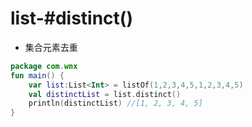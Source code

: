 # list-#distinct()

- 集合元素去重

```kotlin
package com.wnx
fun main() {
    var list:List<Int> = listOf(1,2,3,4,5,1,2,3,4,5)
    val distinctList = list.distinct()
    println(distinctList) //[1, 2, 3, 4, 5]
}
```

